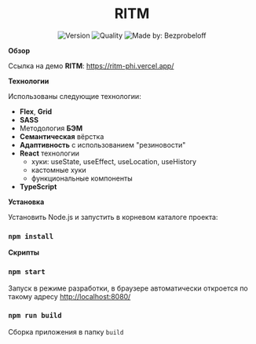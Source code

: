 <h1 align="center">RITM</h1>
<p align="center">
    <img alt="Version" src="https://img.shields.io/github/package-json/v/bezprobeloff/ritm" />
    <img alt="Quality" src="https://img.shields.io/badge/status-release-orange.svg" >
    <img alt="Made by: Bezprobeloff" src="https://img.shields.io/badge/made%20by-Bezprobeloff-blue" />
</p>


**Обзор**

Ссылка на демо __RITM__: https://ritm-phi.vercel.app/

**Технологии**

Использованы следующие технологии:

* __Flex__, __Grid__
* __SASS__
* Методология __БЭМ__
* __Семантическая__ вёрстка
* __Адаптивность__ с использованием "резиновости"
* __React__ технологии
  * хуки: useState, useEffect, useLocation, useHistory
  * кастомные хуки
  * функциональные компоненты
* __TypeScript__


**Установка**

Установить Node.js и запустить в корневом каталоге проекта:

###  `npm install`


**Скрипты**

###  `npm start`
Запуск в режиме разработки, в браузере автоматически откроется по такому адресу [http://localhost:8080/](http://localhost:8080/)

### `npm run build`

Сборка приложения в папку `build`
